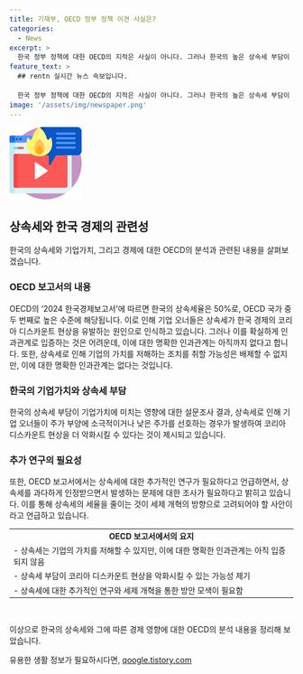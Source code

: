 ```yaml
---
title: 기재부, OECD 정부 정책 이견 사실은?
categories:
  - News
excerpt: >
  한국 정부 정책에 대한 OECD의 지적은 사실이 아니다. 그러나 한국의 높은 상속세 부담이 기업의 가치 및 주식시장에 부정적 영향을 미칠 수 있다는 우려는 여전히 존재한다. 기업가치 제고(밸류업)를 핑계로 상속세 할증 폐지 등을 요구하는 목소리도 높아지고 있다. 해당 이슈는 경제전문가와 정부 간의 논쟁거리로 거론되며, 코리아 디스카운트 해소를 위해 상속세 부담 완화가 필요하다는 주장이 제기되고 있다. 
feature_text: >
  ## rentn 실시간 뉴스 속보입니다.

  한국 정부 정책에 대한 OECD의 지적은 사실이 아니다. 그러나 한국의 높은 상속세 부담이 기업의 가치 및 주식시장에 부정적 영향을 미칠 수 있다는 우려는 여전히 존재한다. 기업가치 제고(밸류업)를 핑계로 상속세 할증 폐지 등을 요구하는 목소리도 높아지고 있다. 해당 이슈는 경제전문가와 정부 간의 논쟁거리로 거론되며, 코리아 디스카운트 해소를 위해 상속세 부담 완화가 필요하다는 주장이 제기되고 있다. 
image: '/assets/img/newspaper.png'
---
```


<p><img src="/assets/img/news.png" alt="rentncar 속보" /></p>

<h2 data-ke-size="size26">상속세와 한국 경제의 관련성</h2>

<p data-ke-size="size16">한국의 상속세와 기업가치, 그리고 경제에 대한 OECD의 분석과 관련된 내용을 살펴보겠습니다.</p>

<h3><b>OECD 보고서의 내용</b></h3>

<p data-ke-size="size16">OECD의 ‘2024 한국경제보고서’에 따르면 한국의 상속세율은 50%로, OECD 국가 중 두 번째로 높은 수준에 해당됩니다. 이로 인해 기업 오너들은 상속세가 한국 경제의 코리아 디스카운트 현상을 유발하는 원인으로 인식하고 있습니다. 그러나 이를 확실하게 인과관계로 입증하는 것은 어려운데, 이에 대한 명확한 인과관계는 아직까지 없다고 합니다. 또한, 상속세로 인해 기업의 가치를 저해하는 조치를 취할 가능성은 배제할 수 없지만, 이에 대한 명확한 인과관계는 없다는 것입니다.</p>

<h3><b>한국의 기업가치와 상속세 부담</b></h3>

<p data-ke-size="size16">한국의 상속세 부담이 기업가치에 미치는 영향에 대한 설문조사 결과, 상속세로 인해 기업 오너들이 주가 부양에 소극적이거나 낮은 주가를 선호하는 경우가 발생하여 코리아 디스카운트 현상을 더 악화시킬 수 있다는 것이 제시되고 있습니다.</p>

<h3><b>추가 연구의 필요성</b></h3>

<p data-ke-size="size16">또한, OECD 보고서에서는 상속세에 대한 추가적인 연구가 필요하다고 언급하면서, 상속세를 과다하게 인정받으면서 발생하는 문제에 대한 조사가 필요하다고 밝히고 있습니다. 이를 통해 상속세의 세율을 줄이는 것이 세제 개혁의 방향으로 고려되어야 할 사안이라고 언급하고 있습니다.</p>

<table>
  <tbody>
    <tr>
      <td style="text-align: center; height: 17px;"><b>OECD 보고서에서의 요지</b></td>
    </tr>
    <tr>
      <td style="text-align: left; height: 17px;">- 상속세는 기업의 가치를 저해할 수 있지만, 이에 대한 명확한 인과관계는 아직 입증되지 않음</td>
    </tr>
    <tr>
      <td style="text-align: left; height: 17px;">- 상속세 부담이 코리아 디스카운트 현상을 악화시킬 수 있는 가능성 제기</td>
    </tr>
    <tr>
      <td style="text-align: left; height: 17px;">- 상속세에 대한 추가적인 연구와 세제 개혁을 통한 방안 모색이 필요함</td>
    </tr>
  </tbody>
</table>

<p data-ke-size="size16">&nbsp;</p>

<p data-ke-size="size16">이상으로 한국의 상속세와 그에 따른 경제 영향에 대한 OECD의 분석 내용을 정리해 보았습니다.</p>
유용한 생활 정보가 필요하시다면, <a href="https://qoogle.tistory.com" rel="dofollow">qoogle.tistory.com</a>


